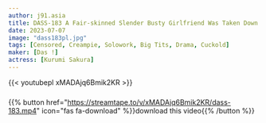 ```yaml
---
author: j91.asia
title: DASS-183 A Fair-skinned Slender Busty Girlfriend Was Taken Down By Her Father Producer And Was Seeded And Pressed. Walnut Sakura
date: 2023-07-07
image: "dass183pl.jpg"
tags: [Censored, Creampie, Solowork, Big Tits, Drama, Cuckold]
maker: [Das !]
actress: [Kurumi Sakura]
---
```



{{< youtubepl xMADAjq6Bmik2KR >}}
###

{{% button href="https://streamtape.to/v/xMADAjq6Bmik2KR/dass-183.mp4" icon="fas fa-download" %}}download this video{{% /button %}}

